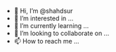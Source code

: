 - 👋 Hi, I’m @shahdsur
- 👀 I’m interested in ...
- 🌱 I’m currently learning ...
- 💞️ I’m looking to collaborate on ...
- 📫 How to reach me ...

<!---
shahdsur/shahdsur is a ✨ special ✨ repository because its `README.md` (this file) appears on your GitHub profile.
You can click the Preview link to take a look at your changes.
--->
